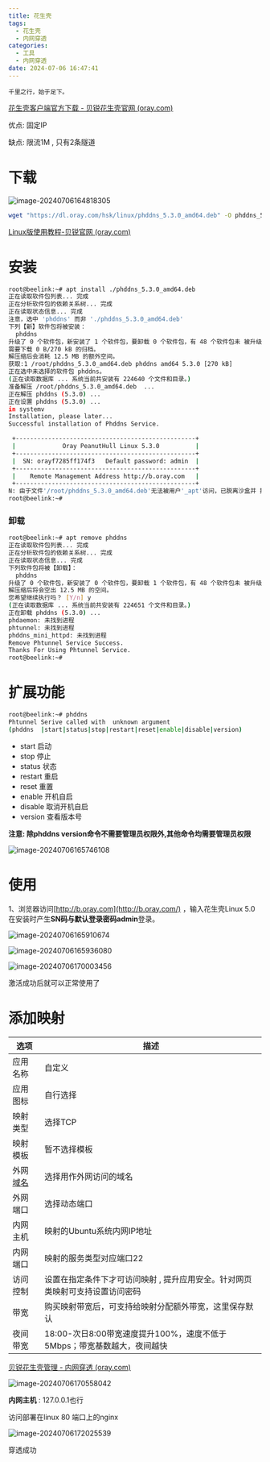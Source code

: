```yaml
---
title: 花生壳
tags:
  - 花生壳
  - 内网穿透
categories:
  - 工具
  - 内网穿透
date: 2024-07-06 16:47:41
---
```

`千里之行，始于足下。`

[花生壳客户端官方下载 - 贝锐花生壳官网 (oray.com)](https://hsk.oray.com/download)

优点: 固定IP

缺点: 限流1M , 只有2条隧道

# 下载

![image-20240706164818305](花生壳/image-20240706164818305.png)

```bash
wget "https://dl.oray.com/hsk/linux/phddns_5.3.0_amd64.deb" -O phddns_5.3.0_amd64.deb
```

[Linux版使用教程-贝锐官网 (oray.com)](https://service.oray.com/question/11630.html)

# 安装

```bash
root@beelink:~# apt install ./phddns_5.3.0_amd64.deb
正在读取软件包列表... 完成
正在分析软件包的依赖关系树... 完成
正在读取状态信息... 完成
注意，选中 'phddns' 而非 './phddns_5.3.0_amd64.deb'
下列【新】软件包将被安装：
  phddns
升级了 0 个软件包，新安装了 1 个软件包，要卸载 0 个软件包，有 48 个软件包未 被升级。
需要下载 0 B/270 kB 的归档。
解压缩后会消耗 12.5 MB 的额外空间。
获取:1 /root/phddns_5.3.0_amd64.deb phddns amd64 5.3.0 [270 kB]
正在选中未选择的软件包 phddns。
(正在读取数据库 ... 系统当前共安装有 224640 个文件和目录。)
准备解压 /root/phddns_5.3.0_amd64.deb  ...
正在解压 phddns (5.3.0) ...
正在设置 phddns (5.3.0) ...
in systemv
Installation, please later...
Successful installation of Phddns Service.

 +--------------------------------------------------+
 |             Oray PeanutHull Linux 5.3.0          |
 +--------------------------------------------------+
 |  SN: orayf7285ff174f3   Default password: admin  |
 +--------------------------------------------------+
 |    Remote Management Address http://b.oray.com   |
 +--------------------------------------------------+
N: 由于文件'/root/phddns_5.3.0_amd64.deb'无法被用户'_apt'访问，已脱离沙盒并 提权为根用户来进行下载。 - pkgAcquire::Run (13: 权限不够)
root@beelink:~#
```

### 卸载

```bash
root@beelink:~# apt remove phddns
正在读取软件包列表... 完成
正在分析软件包的依赖关系树... 完成
正在读取状态信息... 完成
下列软件包将被【卸载】：
  phddns
升级了 0 个软件包，新安装了 0 个软件包，要卸载 1 个软件包，有 48 个软件包未 被升级。
解压缩后将会空出 12.5 MB 的空间。
您希望继续执行吗？ [Y/n] y
(正在读取数据库 ... 系统当前共安装有 224651 个文件和目录。)
正在卸载 phddns (5.3.0) ...
phdaemon: 未找到进程
phtunnel: 未找到进程
phddns_mini_httpd: 未找到进程
Remove Phtunnel Service Success.
Thanks For Using Phtunnel Service.
root@beelink:~#
```

# 扩展功能

```bash
root@beelink:~# phddns
Phtunnel Serive called with  unknown argument
(phddns  |start|status|stop|restart|reset|enable|disable|version)
```

- start 启动
- stop 停止
- status 状态
- restart 重启
- reset 重置
- enable 开机自启
- disable 取消开机自启
- version 查看版本号

**注意: 除phddns version命令不需要管理员权限外,其他命令均需要管理员权限**

![image-20240706165746108](花生壳/image-20240706165746108.png)

# 使用

1、浏览器访问[http://b.oray.com](http://b.oray.com/) ，输入花生壳Linux 5.0在安装时产生**SN码与默认登录密码admin**登录。

![image-20240706165910674](花生壳/image-20240706165910674.png)

![image-20240706165936080](花生壳/image-20240706165936080.png)

![image-20240706170003456](花生壳/image-20240706170003456.png)

激活成功后就可以正常使用了

# 添加映射

| 选项                                 | 描述                                                         |
| ------------------------------------ | ------------------------------------------------------------ |
| 应用名称                             | 自定义                                                       |
| 应用图标                             | 自行选择                                                     |
| 映射类型                             | 选择TCP                                                      |
| 映射模板                             | 暂不选择模板                                                 |
| 外网[域名](https://domain.oray.com/) | 选择用作外网访问的域名                                       |
| 外网端口                             | 选择动态端口                                                 |
| 内网主机                             | 映射的Ubuntu系统内网IP地址                                   |
| 内网端口                             | 映射的服务类型对应端口22                                     |
| 访问控制                             | 设置在指定条件下才可访问映射 , 提升应用安全。针对网页类映射可支持设置访问密码 |
| 带宽                                 | 购买映射带宽后，可支持给映射分配额外带宽，这里保存默认       |
| 夜间带宽                             | 18:00-次日8:00带宽速度提升100%，速度不低于5Mbps；带宽基数越大，夜间越快 |

[贝锐花生壳管理 - 内网穿透 (oray.com)](https://console.hsk.oray.com/forward)

![image-20240706170558042](花生壳/image-20240706170558042.png)

**内网主机** : 127.0.0.1也行

访问部署在linux 80 端口上的nginx 

![image-20240706172025539](花生壳/image-20240706172025539.png)

穿透成功